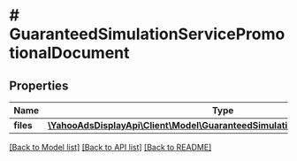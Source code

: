 # # GuaranteedSimulationServicePromotionalDocument

## Properties

Name | Type | Description | Notes
------------ | ------------- | ------------- | -------------
**files** | [**\YahooAdsDisplayApi\Client\Model\GuaranteedSimulationServiceDocumentFile[]**](GuaranteedSimulationServiceDocumentFile.md) |  | [optional]

[[Back to Model list]](../../README.md#models) [[Back to API list]](../../README.md#endpoints) [[Back to README]](../../README.md)
